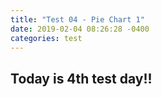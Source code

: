 ```yaml
---
title: "Test 04 - Pie Chart 1"
date: 2019-02-04 08:26:28 -0400
categories: test
---
```


<h2>Today is 4th test day!!</h2>

<script src="http://d3js.org/d3.v4.js"></script>
<div id="my_dataviz"></div>
<script src="https://d3js.org/d3-scale-chromatic.v1.min.js"></script>

<script>
// set the dimensions and margins of the graph
var width = 450
    height = 450
    margin = 40

// The radius of the pieplot is half the width or half the height (smallest one). I substract a bit of margin.
var radius = Math.min(width, height) / 2 - margin

// append the svg object to the div called 'my_dataviz'
var svg = d3.select("#my_dataviz")
  .append("svg")
    .attr("width", width)
    .attr("height", height)
  .append("g")
    .attr("transform", "translate(" + width / 2 + "," + height / 2 + ")");

// Create dummy data
var data = {a: 9, b: 20, c:30, d:8, e:12}

// set the color scale
var color = d3.scaleOrdinal()
  .domain(data)
  .range(d3.schemeSet2);

// Compute the position of each group on the pie:
var pie = d3.pie()
  .value(function(d) {return d.value; })
var data_ready = pie(d3.entries(data))
// Now I know that group A goes from 0 degrees to x degrees and so on.

// shape helper to build arcs:
var arcGenerator = d3.arc()
  .innerRadius(0)
  .outerRadius(radius)

// Build the pie chart: Basically, each part of the pie is a path that we build using the arc function.
svg
  .selectAll('mySlices')
  .data(data_ready)
  .enter()
  .append('path')
    .attr('d', arcGenerator)
    .attr('fill', function(d){ return(color(d.data.key)) })
    .attr("stroke", "black")
    .style("stroke-width", "2px")
    .style("opacity", 0.7)

// Now add the annotation. Use the centroid method to get the best coordinates
svg
  .selectAll('mySlices')
  .data(data_ready)
  .enter()
  .append('text')
  .text(function(d){ return "grp " + d.data.key})
  .attr("transform", function(d) { return "translate(" + arcGenerator.centroid(d) + ")";  })
  .style("text-anchor", "middle")
  .style("font-size", 17)

</script>

